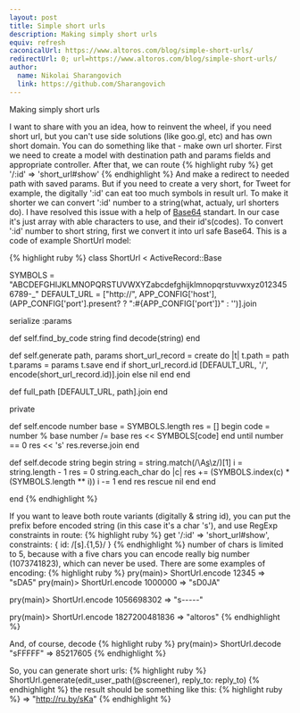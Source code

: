 ```yaml
---
layout: post
title: Simple short urls
description: Making simply short urls
equiv: refresh
caconicalUrl: https://www.altoros.com/blog/simple-short-urls/
redirectUrl: 0; url=https://www.altoros.com/blog/simple-short-urls/
author:
  name: Nikolai Sharangovich
  link: https://github.com/Sharangovich
---
```


Making simply short urls

<!-- full start -->

I want to share with you an idea, how to reinvent the wheel, if you need short url, but you can't use side solutions (like goo.gl, etc) and has own short domain. You can do something like that - make own url shorter.
First we need to create a model with destination path and params fields and appropriate controller. After that, we can route 
{% highlight ruby %}
get '/:id' => 'short_url#show'
{% endhighlight %}
And make a redirect to needed path with saved params. But if you need to create a very short, for Tweet for example, the digitally ':id' can eat too much symbols in result url. To make it shorter we can convert ':id' number to a string(what, actualy, url shorters do). I have resolved this issue with a help of [Base64][0] standart. In our case it's just array with able characters to use, and their id's(codes). To convert ':id' number to short string, first we convert it into url safe Base64. This is a code of example ShortUrl model:

{% highlight ruby %}
class ShortUrl < ActiveRecord::Base

  SYMBOLS = "ABCDEFGHIJKLMNOPQRSTUVWXYZabcdefghijklmnopqrstuvwxyz0123456789-_"
  DEFAULT_URL = ["http://", APP_CONFIG['host'], (APP_CONFIG['port'].present? ? ":#{APP_CONFIG['port']}" : '')].join

  serialize :params

  def self.find_by_code string
    find decode(string)
  end

  def self.generate path, params
    short_url_record = create do |t|
      t.path = path
      t.params = params
      t.save
    end
    if short_url_record.id
      [DEFAULT_URL, '/', encode(short_url_record.id)].join
    else
      nil
    end
  end

  def full_path
    [DEFAULT_URL, path].join
  end

  private

  def self.encode number
    base = SYMBOLS.length
    res = []
    begin
      code = number % base
      number /= base
      res << SYMBOLS[code]
    end until number == 0
    res << 's'
    res.reverse.join
  end

  def self.decode string
    begin
      string = string.match(/\A[s](.{1,5})\z/)[1]
      i = string.length - 1
      res = 0
      string.each_char do |c|
        res += (SYMBOLS.index(c) * (SYMBOLS.length ** i))
        i -= 1
      end
      res
    rescue
      nil
    end
  end

end
{% endhighlight %}

If you want to leave both route variants (digitally & string id), you can put the prefix before encoded string (in this case it's a char 's'), and use RegExp constraints in route:
{% highlight ruby %}
get '/:id' => 'short_url#show', constraints: { id: /[s].{1,5}/ }
{% endhighlight %}
number of chars is limited to 5, because with a five chars you can encode really big number (1073741823), which can never be used.
There are some examples of encoding:
{% highlight ruby %}
pry(main)> ShortUrl.encode 12345
=> "sDA5"
pry(main)> ShortUrl.encode 1000000
=> "sD0JA"

pry(main)> ShortUrl.encode 1056698302
=> "s-----"

pry(main)> ShortUrl.encode 1827200481836
=> "altoros"
{% endhighlight %}

And, of course, decode
{% highlight ruby %}
pry(main)> ShortUrl.decode "sFFFFF"
=> 85217605
{% endhighlight %}

So, you can generate short urls:
{% highlight ruby %}
ShortUrl.generate(edit_user_path(@screener), reply_to: reply_to)
{% endhighlight %}
the result should be something like this: 
{% highlight ruby %}
=> "http://ru.by/sKa"
{% endhighlight %}

<!-- full end -->

[0]: http://en.wikipedia.org/wiki/Base64
